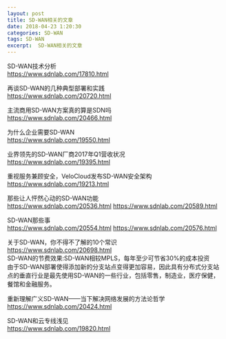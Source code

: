 ```yaml
---
layout: post
title: SD-WAN相关的文章
date: 2018-04-23 1:20:30
categories: SD-WAN
tags: SD-WAN
excerpt:  SD-WAN相关的文章
---
```


SD-WAN技术分析  
<https://www.sdnlab.com/17810.html>


再谈SD-WAN的几种典型部署和实践  
<https://www.sdnlab.com/20720.html>


主流商用SD-WAN方案真的算是SDN吗  
<https://www.sdnlab.com/20466.html>


为什么企业需要SD-WAN  
<https://www.sdnlab.com/19550.html>


业界领先的SD-WAN厂商2017年Q1营收状况  
https://www.sdnlab.com/19395.html


重视服务兼顾安全，VeloCloud发布SD-WAN安全架构  
https://www.sdnlab.com/19213.html


那些让人怦然心动的SD-WAN功能  
https://www.sdnlab.com/20536.html
https://www.sdnlab.com/20589.html

SD-WAN那些事  
https://www.sdnlab.com/20554.html
https://www.sdnlab.com/20576.html

关于SD-WAN，你不得不了解的10个常识  
https://www.sdnlab.com/20698.html  
SD-WAN的节费效果:SD-WAN相较MPLS，每年至少可节省30%的成本投资  
由于SD-WAN部署使得添加新的分支站点变得更加容易，因此具有分布式分支站点的垂直行业是最先使用SD-WAN的一些行业，包括零售，制造业，医疗保健，餐馆和金融服务。

重新理解广义SD-WAN——当下解决网络发展的方法论哲学  
https://www.sdnlab.com/20424.html

SD-WAN和云专线浅见  
https://www.sdnlab.com/19820.html

